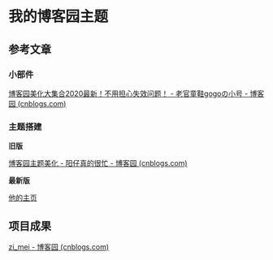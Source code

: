 # 我的博客园主题

## 参考文章

### 小部件

[博客园美化大集合2020最新！不用担心失效问题！ - 老官童鞋gogoの小号 - 博客园 (cnblogs.com)](https://www.cnblogs.com/laoguantongxiegogofs/p/12489091.html#4556774)

### 主题搭建

**旧版**

[博客园主题美化 - 阳仔真的很忙 - 博客园 (cnblogs.com)](https://www.cnblogs.com/zhikui/p/cnblogs_them.html)

**最新版**

[他的主页](https://www.cnblogs.com/bndong/)
## 项目成果

[zi_mei - 博客园 (cnblogs.com)](https://www.cnblogs.com/zimei/)


